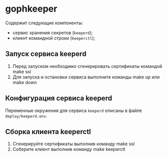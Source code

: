 # gophkeeper
Содержит следующие компоненты:
- сервис хранения секретов (`keeperd`);
- клиент командной строки (`keeperctl`);

## Запуск сервиса keeperd
1. Перед запуском необходимо сгенерировать сертификаты командой make ssl
2. Для запуска и остановки сервиса выполните команды make up или make down

## Конфигурация сервиса keeperd
Переменные окружения для сервиса `keeperd` описаны в файле `deploy/keeperd.env`.

## Сборка клиента keeperctl
1. Сгенерируйте сертификаты выполнив команду make ssl
2. Соберите клиент выполнив команду make keeperctl
